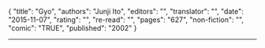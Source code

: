 {
"title": "Gyo",
"authors": "Junji Ito",
"editors": "",
"translator": "",
"date": "2015-11-07",
"rating": "",
"re-read": "",
"pages": "627",
"non-fiction": "",
"comic": "TRUE",
"published": "2002"
}

---
